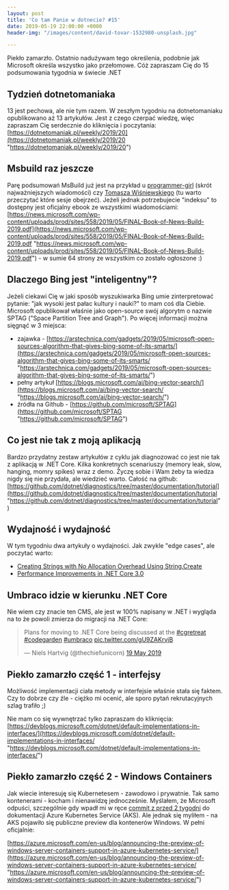 ```yaml
---
layout: post
title: 'Co tam Panie w dotnecie? #15'
date: 2019-05-19 22:00:00 +0000
header-img: "/images/content/david-tovar-1532980-unsplash.jpg"

---
```

Piekło zamarzło. Ostatnio nadużywam tego określenia, podobnie jak Microsoft określa wszystko jako przełomowe. Cóż zapraszam Cię do 15 podsumowania tygodnia w świecie .NET

## Tydzień dotnetomaniaka

13 jest pechowa, ale nie tym razem. W zeszłym tygodniu na dotnetomaniaku opublikowano aż 13 artykułów. Jest z czego czerpać wiedzę, więc zapraszam Cię serdecznie do kliknięcia i poczytania: [https://dotnetomaniak.pl/weekly/2019/20](https://dotnetomaniak.pl/weekly/2019/20 "https://dotnetomaniak.pl/weekly/2019/20")

## Msbuild raz jeszcze

Parę podsumowań MsBuild już jest na przykład u [programmer-girl]() (skrót najważniejszych wiadomości) czy [Tomasza Wiśniewskiego](https://tomaszwisniewski.com/build/conference/event/build-2019-recap.html) (tu warto przeczytać które sesje obejrzeć). Jeżeli jednak potrzebujecie "indeksu" to dostępny jest oficjalny ebook ze wszystkimi wiadomościami: [https://news.microsoft.com/wp-content/uploads/prod/sites/558/2019/05/FINAL-Book-of-News-Build-2019.pdf](https://news.microsoft.com/wp-content/uploads/prod/sites/558/2019/05/FINAL-Book-of-News-Build-2019.pdf "https://news.microsoft.com/wp-content/uploads/prod/sites/558/2019/05/FINAL-Book-of-News-Build-2019.pdf") - w sumie 64 strony ze wszystkim co zostało ogłoszone :)

## Dlaczego Bing jest "inteligentny"?

Jeżeli ciekawi Cię w jaki sposób wyszukiwarka Bing umie zinterpretować pytanie: "jak wysoki jest pałac kultury i nauki?" to mam coś dla Ciebie. Microsoft opublikował właśnie jako open-source swój algorytm o nazwie SPTAG ("Space Partition Tree and Graph"). Po więcej informacji można sięgnąć w 3 miejsca:

* zajawka - [https://arstechnica.com/gadgets/2019/05/microsoft-open-sources-algorithm-that-gives-bing-some-of-its-smarts/](https://arstechnica.com/gadgets/2019/05/microsoft-open-sources-algorithm-that-gives-bing-some-of-its-smarts/ "https://arstechnica.com/gadgets/2019/05/microsoft-open-sources-algorithm-that-gives-bing-some-of-its-smarts/")
* pełny artykuł [https://blogs.microsoft.com/ai/bing-vector-search/](https://blogs.microsoft.com/ai/bing-vector-search/ "https://blogs.microsoft.com/ai/bing-vector-search/")
* źródła na Github - [https://github.com/microsoft/SPTAG](https://github.com/microsoft/SPTAG "https://github.com/microsoft/SPTAG")

## Co jest nie tak z moją aplikacją

Bardzo przydatny zestaw artykułów z cyklu jak diagnozować co jest nie tak z aplikacją w .NET Core. Kilka konkretnych scenariuszy (memory leak, slow, hanging, momry spikes) wraz z demo. Życzę sobie i Wam żeby ta wiedza nigdy się nie przydała, ale wiedzieć warto. Całość na github: [https://github.com/dotnet/diagnostics/tree/master/documentation/tutorial](https://github.com/dotnet/diagnostics/tree/master/documentation/tutorial "https://github.com/dotnet/diagnostics/tree/master/documentation/tutorial")

## Wydajność i wydajność

W tym tygodniu dwa artykuły o wydajności. Jak zwykle "edge cases", ale poczytać warto:

* [Creating Strings with No Allocation Overhead Using String.Create](https://www.stevejgordon.co.uk/creating-strings-with-no-allocation-overhead-using-string-create-csharp)
* [Performance Improvements in .NET Core 3.0](https://devblogs.microsoft.com/dotnet/performance-improvements-in-net-core-3-0)

## Umbraco idzie w kierunku .NET Core

Nie wiem czy znacie ten CMS, ale jest w 100% napisany w .NET i wygląda na to że powoli zmierza do migracji na .NET Core:
<blockquote class="twitter-tweet" data-lang="en-gb"><p lang="en" dir="ltr">Plans for moving to .NET Core being discussed at the <a href="https://twitter.com/hashtag/cgretreat?src=hash&ref_src=twsrc%5Etfw">#cgretreat</a> <a href="https://twitter.com/hashtag/codegarden?src=hash&ref_src=twsrc%5Etfw">#codegarden</a> <a href="https://twitter.com/hashtag/umbraco?src=hash&ref_src=twsrc%5Etfw">#umbraco</a> <a href="https://t.co/gU9ZAKrvjB">pic.twitter.com/gU9ZAKrvjB</a></p>— Niels Hartvig (@thechiefunicorn) <a href="https://twitter.com/thechiefunicorn/status/1130065816978939904?ref_src=twsrc%5Etfw">19 May 2019</a></blockquote>
<script async src="https://platform.twitter.com/widgets.js" charset="utf-8"></script>

## Piekło zamarzło część 1 - interfejsy

Możliwość implementacji ciała metody w interfejsie właśnie stała się faktem. Czy to dobrze czy źle - ciężko mi ocenić, ale sporo pytań rekrutacyjnych szlag trafiło ;)

Nie mam co się wywnętrzać tylko zapraszam do kliknięcia: [https://devblogs.microsoft.com/dotnet/default-implementations-in-interfaces/](https://devblogs.microsoft.com/dotnet/default-implementations-in-interfaces/ "https://devblogs.microsoft.com/dotnet/default-implementations-in-interfaces/")

## Piekło zamarzło część 2 - Windows Containers

Jak wiecie interesuję się Kubernetesem - zawodowo i prywatnie. Tak samo kontenerami - kocham i nienawidzę jednocześnie. Myślałem, że Microsoft odpuści, szczególnie gdy wpadł mi w ręce [commit z przed 2 tygodni](https://github.com/MicrosoftDocs/azure-docs/commit/0e0a57467efb91c029083ecabfb16b8af091f437) do dokumentacji Azure Kubernetes Service (AKS). Ale jednak się myliłem - na AKS pojawiło się publiczne preview dla kontenerów Windows. W pełni oficjalnie:

[https://azure.microsoft.com/en-us/blog/announcing-the-preview-of-windows-server-containers-support-in-azure-kubernetes-service/](https://azure.microsoft.com/en-us/blog/announcing-the-preview-of-windows-server-containers-support-in-azure-kubernetes-service/ "https://azure.microsoft.com/en-us/blog/announcing-the-preview-of-windows-server-containers-support-in-azure-kubernetes-service/")